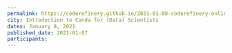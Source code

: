 ```yaml
---
permalink: https://coderefinery.github.io/2021-01-08-coderefinery-online/
city: Introduction to Conda for (Data) Scientists
dates: January 8, 2021
published_date: 2021-01-07
participants: 
---
```

